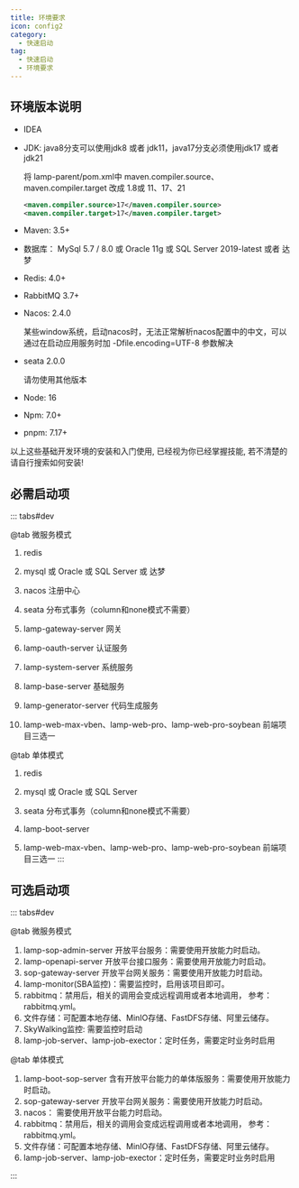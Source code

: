 ```yaml
---
title: 环境要求
icon: config2
category:
  - 快速启动
tag:
  - 快速启动
  - 环境要求
---
```


## 环境版本说明

* IDEA 

* JDK: java8分支可以使用jdk8 或者 jdk11，java17分支必须使用jdk17 或者 jdk21

  将 lamp-parent/pom.xml中 maven.compiler.source、maven.compiler.target 改成 1.8或 11、17、21

  ```xml
  <maven.compiler.source>17</maven.compiler.source>
  <maven.compiler.target>17</maven.compiler.target>
  ```

* Maven: 3.5+

* 数据库： MySql  5.7 / 8.0 或 Oracle 11g 或 SQL Server 2019-latest 或者 达梦

* Redis: 4.0+    

* RabbitMQ 3.7+  

* Nacos: 2.4.0

  某些window系统，启动nacos时，无法正常解析nacos配置中的中文，可以通过在启动应用服务时加 -Dfile.encoding=UTF-8 参数解决

* seata 2.0.0

  请勿使用其他版本

* Node:  16

* Npm: 7.0+

* pnpm: 7.17+

以上这些基础开发环境的安装和入门使用, 已经视为你已经掌握技能, 若不清楚的请自行搜索如何安装!



## 必需启动项

::: tabs#dev
<!-- 选项卡内容 -->
@tab 微服务模式

1. redis

2. mysql 或 Oracle 或 SQL Server 或 达梦

3. nacos 注册中心 

4. seata 分布式事务（column和none模式不需要）

5. lamp-gateway-server 网关

6. lamp-oauth-server 认证服务

7. lamp-system-server 系统服务

8. lamp-base-server 基础服务

9. lamp-generator-server 代码生成服务

10. lamp-web-max-vben、lamp-web-pro、lamp-web-pro-soybean 前端项目三选一

<!-- 选项卡内容 -->

@tab 单体模式

1. redis

2. mysql 或 Oracle 或 SQL Server

3. seata 分布式事务（column和none模式不需要）

4. lamp-boot-server

5. lamp-web-max-vben、lamp-web-pro、lamp-web-pro-soybean 前端项目三选一
:::



## 可选启动项

::: tabs#dev

@tab 微服务模式

1. lamp-sop-admin-server 开放平台服务：需要使用开放能力时启动。
2. lamp-openapi-server 开放平台接口服务：需要使用开放能力时启动。
3. sop-gateway-server 开放平台网关服务：需要使用开放能力时启动。
4. lamp-monitor(SBA监控)：需要监控时，启用该项目即可。
5. rabbitmq：禁用后，相关的调用会变成远程调用或者本地调用， 参考：rabbitmq.yml。
6. 文件存储：可配置本地存储、MinIO存储、FastDFS存储、阿里云储存。
7. SkyWalking监控:  需要监控时启动
8. lamp-job-server、lamp-job-exector：定时任务，需要定时业务时启用

@tab 单体模式

1. lamp-boot-sop-server  含有开放平台能力的单体版服务：需要使用开放能力时启动。
2. sop-gateway-server 开放平台网关服务：需要使用开放能力时启动。
3. nacos： 需要使用开放平台能力时启动。
4. rabbitmq：禁用后，相关的调用会变成远程调用或者本地调用， 参考：rabbitmq.yml。
5. 文件存储：可配置本地存储、MinIO存储、FastDFS存储、阿里云储存。
6. lamp-job-server、lamp-job-exector：定时任务，需要定时业务时启用

:::
